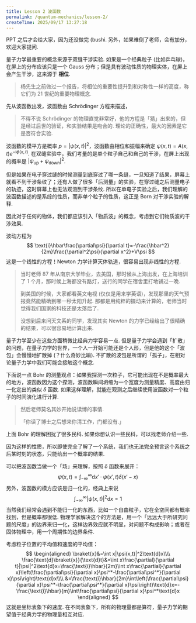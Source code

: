 ```yaml
---
title: Lesson 2 波函数
permalink: /quantum-mechanics/lesson-2/
createTime: 2025/09/17 13:27:18
---
```

PPT 之后才会给大家，因为还没做完 (bushi. 另外，如果难倒了老师，会有加分，欢迎大家提问.

量子力学最重要的概念来源于双缝干涉实验. 如果是一个经典粒子 (比如乒乓球)，在屏上的分布应该只是一个 Gauss 分布；但是具有波动性质的物理实体，在屏上会产生干涉，这来源于 **相位**.

> 杨先生之前做过一个报告，将相位的重要性提升到和对称性一样的高度，称它们为 21 世纪的重要物理概念.

先从波函数出发，波函数由 Schrödinger 方程来描述，

> 不得不说 Schrödinger 的物理直觉非常好，他的方程是「猜」出来的，但是经过后世的验证，和实验结果是吻合的. 理论的正确性，最大的因素是它是否符合实验.

波函数的模平方是概率 $p=|\psi(x,t)|^2$，波函数由相位和振幅来确定 $\psi(x,t)=A(x,t)e^{-\text{i}\phi(x,t)}$. 在双缝实验中，我们考量的是单个粒子自己和自己的干涉，在屏上出现的概率是 $|\psi_\text{up}+\psi_\text{down}|^2$.

但是如果在电子穿过缝的时候测量到底穿过了哪一条缝，一旦知道了结果，屏幕上就看不到干涉条纹了；还有人做了很多「后测量」的实验，在穿过缝之后测量电子的轨迹，这时屏幕上也无法观测到干涉条纹. 所以在单电子实验之后，我们理解的波函数描述的是系综的性质，而非单个粒子的性质，这正是 Born 对干涉实验的解释.

因此对于任何的物体，我们都应该引入「物质波」的概念，考虑到它们物质波的干涉效果.

波动方程为
$$
\text{i}\hbar\frac{\partial\psi}{\partial t}=-\frac{\hbar^2}{2m}\frac{\partial^2\psi}{\partial x^2}+V\psi
$$
这是一个线性的方程！Newton 力学计算天体轨道，很容易出现非线性的方程.

> 当时老师 87 年从南京大学毕业，去美国，那时候从上海出发，在上海培训了 1 个月，那时候上海都没有路灯，送行的同学在宿舍里打地铺过一晚.
>
> 到美国的时候，大家都看英文电视 (仅仅是用来学英语)，发现那里的天气预报竟然能精确到哪一秒太阳升起. 那都是用纯粹的摄动来计算的，老师当时觉得我们国家的科技还是太落后了.
>
> 没想到后来问天文系的同学，发现其实 Newton 的力学已经给出了很精确的结果，可以很容易地计算出来.

量子力学至少在这些方面稍微比经典力学容易一点. 但是量子力学会遇到「扩散」的问题，在量子力学的世界，一个人一开始可能还是个人形，但是他的这个「波包」会慢慢地扩散掉 (？什么奇妙比喻). 不扩散的波包是所谓的「孤子」，在相对论量子力学中我们可能会接触这个概念.

下面说一点 Bohr 的测量观点：如果我探测一次粒子，它可能出现在不是概率最大的地方，波函数因为这个探测，波函数瞬间坍缩为一个宽度为测量精度、高度由归一化定出的类似 $\delta$ 函数. 如果这样理解，就能在观测之后继续使用波函数对一个粒子的时间演化进行计算.

> 然后老师莫名其妙开始说读博的事情.
>
> 「你读了博士之后想来你清工作，门都没有.」

上面 Bohr 的理解困扰了很多民科. 如果你想认识一些民科，可以找老师介绍一些.

因为这样的性质，所以即使完全了解了一个系统，我们也无法完全预言这个系统之后某时刻的状态，只能给出一个概率的结果.

可以把波函数当做一个「场」来理解，按照 $\delta$ 函数来展开：
$$
\psi(x,t)=\int_{-\infty}^\infty\text{d}x'\cdot\psi(x',t)\delta(x'-x)
$$
另外，波函数的模方应该是归一化的，经典上来说
$$
\int_{-\infty}^\infty|\psi(x,t)|^2\text{d}x=1
$$
当然我们经常会遇到不能归一化的东西，比如一个自由粒子，它在全空间都有概率找到，但是概率都很低. 物理学家解决这个的方法是，用一个「远远大于所研究问题的尺度」的边界来归一化，这样边界效应就不明显，对问题不构成影响；或者在固体物理中，用一个周期性的边界条件.

考虑粒子位置的平均值和速度的平均值：
$$
\begin{aligned}
\braket{x}&=\int x|\psi(x,t)|^2\text{d}x\\\\
\frac{\text{d}\braket{x}}{\text{d}t}&=\int x\frac{\partial}{\partial t}|\psi|^2\text{d}x=\frac{\text{i}\hbar}{2m}\int x\frac{\partial}{\partial x}\left(\frac{\partial\psi}{\partial x}\psi^*-\frac{\partial\psi^*}{\partial x}\psi\right)\text{d}x\\\\
&=\frac{\text{i}\hbar}{2m}\int\left(\frac{\partial\psi}{\partial x}\psi^*-\frac{\partial\psi^*}{\partial x}\psi\right)\text{d}x=-\frac{\text{i}\hbar}{m}\int\frac{\partial\psi}{\partial x}\psi^*\text{d}x
\end{aligned}
$$
这就是坐标表象下的速度. 在不同表象下，所有的物理量都是算符，量子力学的期望值于经典力学的物理量相互对应.